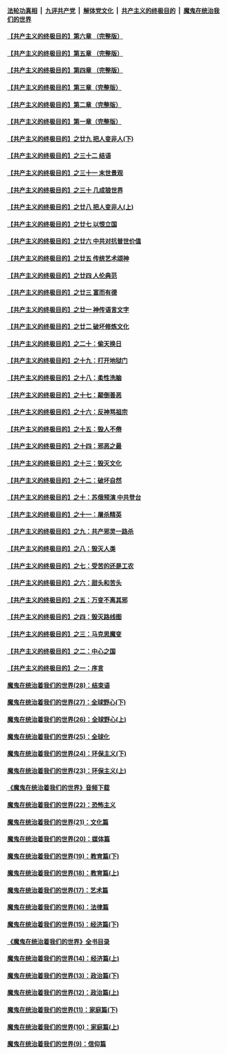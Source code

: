 

####  [法轮功真相](../../../../basic/blob/master/README.md?t=06241331) &nbsp;|&nbsp; [九评共产党](../../../../9ping.md/blob/master/README.md?t=06241331) &nbsp;|&nbsp; [解体党文化](../../../../jtdwh.md/blob/master/README.md?t=06241331)  &nbsp;|&nbsp; [共产主义的终极目的](../../../../gczydzjmd.md/blob/master/README.md?t=06241331) &nbsp;|&nbsp; [魔鬼在统治我们的世界](../../../../mgztzwmdsj.md/blob/master/README.md?t=06241331) 

#### [【共产主义的终极目的】第六章 （完整版）](../pages/nsc422/n11428913.md?t=06241331) 

#### [【共产主义的终极目的】第五章 （完整版）](../pages/nsc422/n11428912.md?t=06241331) 

#### [【共产主义的终极目的】第四章 （完整版）](../pages/nsc422/n11428907.md?t=06241331) 

#### [【共产主义的终极目的】第三章（完整版）](../pages/nsc422/n11428848.md?t=06241331) 

#### [【共产主义的终极目的】第二章（完整版）](../pages/nsc422/n11428831.md?t=06241331) 

#### [【共产主义的终极目的】第一章（完整版）](../pages/nsc422/n11417651.md?t=06241331) 

#### [【共产主义的终极目的】之廿九 把人变非人(下)](../pages/nsc422/n11344140.md?t=06241331) 

#### [【共产主义的终极目的】之三十二 结语](../pages/nsc422/n11360535.md?t=06241331) 

#### [【共产主义的终极目的】之三十一 末世景观](../pages/nsc422/n11351129.md?t=06241331) 

#### [【共产主义的终极目的】之三十 几成狼世界](../pages/nsc422/n11348280.md?t=06241331) 

#### [【共产主义的终极目的】之廿八 把人变非人(上)](../pages/nsc422/n11340492.md?t=06241331) 

#### [【共产主义的终极目的】之廿七 以恨立国](../pages/nsc422/n11336944.md?t=06241331) 

#### [【共产主义的终极目的】之廿六 中共对抗普世价值](../pages/nsc422/n11324785.md?t=06241331) 

#### [【共产主义的终极目的】之廿五 传统艺术颂神](../pages/nsc422/n11296396.md?t=06241331) 

#### [【共产主义的终极目的】之廿四 人伦典范](../pages/nsc422/n11296397.md?t=06241331) 

#### [【共产主义的终极目的】之廿三 富而有德](../pages/nsc422/n11283598.md?t=06241331) 

#### [【共产主义的终极目的】之廿一 神传语言文字](../pages/nsc422/n11263265.md?t=06241331) 

#### [【共产主义的终极目的】之廿二 破坏修炼文化](../pages/nsc422/n11245728.md?t=06241331) 

#### [【共产主义的终极目的】之二十：偷天换日](../pages/nsc422/n11238846.md?t=06241331) 

#### [【共产主义的终极目的】之十九：打开地狱门](../pages/nsc422/n11206376.md?t=06241331) 

#### [【共产主义的终极目的】之十八：柔性洗脑](../pages/nsc422/n11199994.md?t=06241331) 

#### [【共产主义的终极目的】之十七：颠倒善恶](../pages/nsc422/n11179782.md?t=06241331) 

#### [【共产主义的终极目的】之十六：反神骂祖宗](../pages/nsc422/n11166798.md?t=06241331) 

#### [【共产主义的终极目的】之十五：毁人不倦](../pages/nsc422/n11166792.md?t=06241331) 

#### [【共产主义的终极目的】之十四：邪恶之最](../pages/nsc422/n11150249.md?t=06241331) 

#### [【共产主义的终极目的】之十三：毁灭文化](../pages/nsc422/n11135227.md?t=06241331) 

#### [【共产主义的终极目的】之十二：破坏自然](../pages/nsc422/n11135214.md?t=06241331) 

#### [【共产主义的终极目的】之十：苏俄预演 中共登台](../pages/nsc422/n11118424.md?t=06241331) 

#### [【共产主义的终极目的】之十一：屠杀精英](../pages/nsc422/n11118442.md?t=06241331) 

#### [【共产主义的终极目的】之九：共产邪灵一路杀](../pages/nsc422/n11114139.md?t=06241331) 

#### [【共产主义的终极目的】之八：毁灭人类](../pages/nsc422/n11108503.md?t=06241331) 

#### [【共产主义的终极目的】之七：受苦的还是工农](../pages/nsc422/n11101809.md?t=06241331) 

#### [【共产主义的终极目的】之六：甜头和苦头](../pages/nsc422/n11096971.md?t=06241331) 

#### [【共产主义的终极目的】之五：万变不离其邪](../pages/nsc422/n11091285.md?t=06241331) 

#### [【共产主义的终极目的】之四：毁灭路线图](../pages/nsc422/n11086284.md?t=06241331) 

#### [【共产主义的终极目的】之三：马克思魔变](../pages/nsc422/n11061941.md?t=06241331) 

#### [【共产主义的终极目的】之二：中心之国](../pages/nsc422/n11047728.md?t=06241331) 

#### [【共产主义的终极目的】之一：序言](../pages/nsc422/n11086077.md?t=06241331) 

#### [魔鬼在统治着我们的世界(28)：结束语](../pages/nsc422/n10936246.md?t=06241331) 

#### [魔鬼在统治着我们的世界(27)：全球野心(下)](../pages/nsc422/n10928319.md?t=06241331) 

#### [魔鬼在统治着我们的世界(26)：全球野心(上)](../pages/nsc422/n10900318.md?t=06241331) 

#### [魔鬼在统治着我们的世界(25)：全球化](../pages/nsc422/n10788205.md?t=06241331) 

#### [魔鬼在统治着我们的世界(24)：环保主义(下)](../pages/nsc422/n10695307.md?t=06241331) 

#### [魔鬼在统治着我们的世界(23)：环保主义(上)](../pages/nsc422/n10688613.md?t=06241331) 

#### [《魔鬼在统治着我们的世界》音频下载](../pages/nsc422/n10635553.md?t=06241331) 

#### [魔鬼在统治着我们的世界(22)：恐怖主义](../pages/nsc422/n10614727.md?t=06241331) 

#### [魔鬼在统治着我们的世界(21)：文化篇](../pages/nsc422/n10597706.md?t=06241331) 

#### [魔鬼在统治着我们的世界(20)：媒体篇](../pages/nsc422/n10586579.md?t=06241331) 

#### [魔鬼在统治着我们的世界(19)：教育篇(下)](../pages/nsc422/n10564808.md?t=06241331) 

#### [魔鬼在统治着我们的世界(18)：教育篇(上)](../pages/nsc422/n10526970.md?t=06241331) 

#### [魔鬼在统治着我们的世界(17)：艺术篇](../pages/nsc422/n10499093.md?t=06241331) 

#### [魔鬼在统治着我们的世界(16)：法律篇](../pages/nsc422/n10485969.md?t=06241331) 

#### [魔鬼在统治着我们的世界(15)：经济篇(下)](../pages/nsc422/n10469975.md?t=06241331) 

#### [《魔鬼在统治着我们的世界》全书目录](../pages/nsc422/n10464261.md?t=06241331) 

#### [魔鬼在统治着我们的世界(14)：经济篇(上)](../pages/nsc422/n10457370.md?t=06241331) 

#### [魔鬼在统治着我们的世界(13)：政治篇(下)](../pages/nsc422/n10448270.md?t=06241331) 

#### [魔鬼在统治着我们的世界(12)：政治篇(上)](../pages/nsc422/n10444576.md?t=06241331) 

#### [魔鬼在统治着我们的世界(11)：家庭篇(下)](../pages/nsc422/n10440961.md?t=06241331) 

#### [魔鬼在统治着我们的世界(10)：家庭篇(上)](../pages/nsc422/n10435448.md?t=06241331) 

#### [魔鬼在统治着我们的世界(9)：信仰篇](../pages/nsc422/n10432159.md?t=06241331) 

